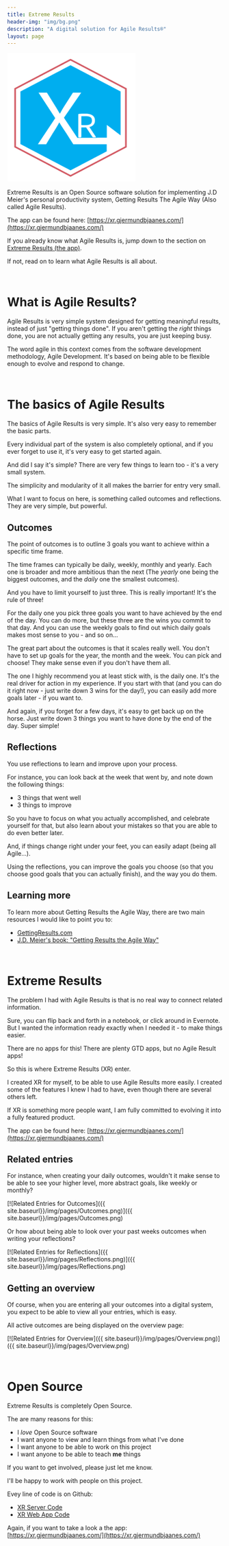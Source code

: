 ```yaml
---
title: Extreme Results
header-img: "img/bg.png"
description: "A digital solution for Agile Results®"
layout: page
---
```


[<img src="/img/pages/xrlogo.png" width="300" height="300" style="margin-left: auto; margin-right: auto"/>](/img/pages/xrlogo.png)


Extreme Results is an Open Source software solution for implementing J.D Meier's 
personal productivity system, Getting Results The Agile Way (Also called Agile Results).

The app can be found here: [https://xr.gjermundbjaanes.com/](https://xr.gjermundbjaanes.com/)

If you already know what Agile Results is, jump down to the section on [Extreme Results (the app)](#xr).

If not, read on to learn what Agile Results is all about.

&nbsp;

# What is Agile Results?

Agile Results is very simple system designed for getting meaningful results, instead
of just "getting things done". If you aren't getting the *right* things done, 
you are not actually getting any results, you are just keeping busy.

The word agile in this context comes from the software development methodology, Agile Development.
It's based on being able to be flexible enough to evolve and respond to change.

&nbsp;

# The basics of Agile Results

The basics of Agile Results is very simple. It's also very easy to remember the basic parts. 

Every individual part of the system is also completely optional, and if you ever forget to use it, it's very easy to get started again.

And did I say it's simple? There are very few things to learn too - it's a very small system.

The simplicity and modularity of it all makes the barrier for entry very small.

What I want to focus on here, is something called outcomes and reflections. They are very simple, but powerful.

## Outcomes

The point of outcomes is to outline 3 goals you want to achieve within a specific time frame.

The time frames can typically be daily, weekly, monthly and yearly. 
Each one is broader and more ambitious than the next 
(The _yearly_ one being the biggest outcomes, and the _daily_ one the smallest outcomes).

And you have to limit yourself to just three. This is really important! It's the rule of three!

For the daily one you pick three goals you want to have achieved by the end of the day. 
You can do more, but these three are the wins you commit to that day. 
And you can use the weekly goals to find out which daily goals makes most sense to you - and so on...

The great part about the outcomes is that it scales really well. 
You don't have to set up goals for the year, the month and the week. 
You can pick and choose! They make sense even if you don't have them all.

The one I highly recommend you at least stick with, is the daily one. 
It's the real driver for action in my experience. 
If you start with that (and you can do it right now - just write down 3 wins for the day!), 
you can easily add more goals later - if you want to.

And again, if you forget for a few days, it's easy to get back up on the horse. 
Just write down 3 things you want to have done by the end of the day. 
Super simple!

## Reflections

You use reflections to learn and improve upon your process.

For instance, you can look back at the week that went by, and note down the following things:

* 3 things that went well
* 3 things to improve 

So you have to focus on what you actually accomplished, and celebrate yourself for that, 
but also learn about your mistakes so that you are able to do even better later.

And, if things change right under your feet, you can easily adapt (being all Agile...).

Using the reflections, you can improve the goals you choose (so that you choose good goals that you can actually finish), 
and the way you do them.
 
## Learning more

To learn more about Getting Results the Agile Way, there are two main resources I would like to point you to:

* [GettingResults.com](http://gettingresults.com/)
* [J.D. Meier's book: "Getting Results the Agile Way"](https://www.amazon.com/Getting-Results-Agile-Way-Personal/dp/0984548203)

&nbsp;

# <a name="xr"></a>Extreme Results

The problem I had with Agile Results is that is no real way to connect related information.

Sure, you can flip back and forth in a notebook, or click around in Evernote. 
But I wanted the information ready exactly when I needed it - to make things easier.

There are no apps for this! There are plenty GTD apps, but no Agile Result apps!

So this is where Extreme Results (XR) enter.

I created XR for myself, to be able to use Agile Results more easily.
I created some of the features I knew I had to have, even though there are several others left.

If XR is something more people want, I am fully committed to evolving it into a fully featured product.

The app can be found here: [https://xr.gjermundbjaanes.com/](https://xr.gjermundbjaanes.com/)

## Related entries

For instance, when creating your daily outcomes, wouldn't it make sense to be able to see your
higher level, more abstract goals, like weekly or monthly?

[![Related Entries for Outcomes]({{ site.baseurl}}/img/pages/Outcomes.png)]({{ site.baseurl}}/img/pages/Outcomes.png) 

Or how about being able to look over your past weeks outcomes when writing your reflections?

[![Related Entries for Reflections]({{ site.baseurl}}/img/pages/Reflections.png)]({{ site.baseurl}}/img/pages/Reflections.png) 

## Getting an overview

Of course, when you are entering all your outcomes into a digital system, you expect
to be able to view all your entries, which is easy.

All active outcomes are being displayed on the overview page:

[![Related Entries for Overview]({{ site.baseurl}}/img/pages/Overview.png)]({{ site.baseurl}}/img/pages/Overview.png) 

&nbsp;

# Open Source

Extreme Results is completely Open Source.

The are many reasons for this:

* I *love* Open Source software
* I want anyone to view and learn things from what I've done
* I want anyone to be able to work on this project
* I want anyone to be able to teach __me__ things
 
If you want to get involved, please just let me know.
 
I'll be happy to work with people on this project.

Evey line of code is on Github:

* [XR Server Code](https://github.com/bjaanes/ExtremeResults-Server)
* [XR Web App Code](https://github.com/bjaanes/ExtremeResults-WebApp)

Again, if you want to take a look a the app: 
[https://xr.gjermundbjaanes.com/](https://xr.gjermundbjaanes.com/)
